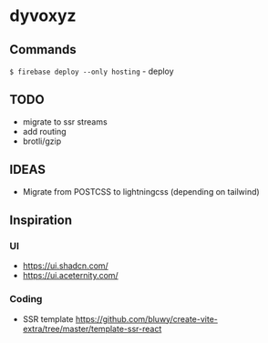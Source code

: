 # dyvoxyz

## Commands

`$ firebase deploy --only hosting` - deploy

## TODO

- migrate to ssr streams
- add routing
- brotli/gzip

## IDEAS

- Migrate from POSTCSS to lightningcss (depending on tailwind)

## Inspiration

### UI

- https://ui.shadcn.com/
- https://ui.aceternity.com/

### Coding

- SSR template https://github.com/bluwy/create-vite-extra/tree/master/template-ssr-react
